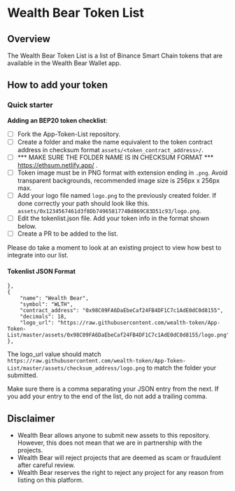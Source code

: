 # Wealth Bear Token List
## Overview
The Wealth Bear Token List is a list of Binance Smart Chain tokens that are available in the Wealth Bear Wallet app.

## How to add your token

### Quick starter

**Adding an BEP20 token checklist**:
- [ ] Fork the App-Token-List repository.
- [ ] Create a folder and make the name equivalent to the token contract address in checksum format `assets/<token_contract_address>/`.
- [ ] *** MAKE SURE THE FOLDER NAME IS IN CHECKSUM FORMAT *** https://ethsum.netlify.app/ .
- [ ] Token image must be in PNG format with extension ending in `.png`. Avoid transparent backgrounds, recommended image size is 256px x 256px max.
- [ ] Add your logo file named `logo.png` to the previously created folder. If done correctly your path should look like this. `assets/0x1234567461d3f8Db7496581774Bd869C83D51c93/logo.png`.
- [ ] Edit the tokenlist.json file. Add your token info in the format shown below.
- [ ] Create a PR to be added to the list.

Please do take a moment to look at an existing project to view how best to integrate into our list.

#### Tokenlist JSON Format
```
},
{
    "name": "Wealth Bear",
    "symbol": "WLTH",
    "contract_address": "0x98C09FA6DaEbeCaf24FB4DF1C7c1AdE0dC0d8155",
    "decimals": 18,
    "logo_url": "https://raw.githubusercontent.com/wealth-token/App-Token-List/master/assets/0x98C09FA6DaEbeCaf24FB4DF1C7c1AdE0dC0d8155/logo.png"
},
```

The logo_url value should match `https://raw.githubusercontent.com/wealth-token/App-Token-List/master/assets/checksum_address/logo.png` to match the folder your submitted.

Make sure there is a comma separating your JSON entry from the next. If you add your entry to the end of the list, do not add a trailing comma.

## Disclaimer
* Wealth Bear allows anyone to submit new assets to this repository. However, this does not mean that we are in partnership with the projects.
* Wealth Bear will reject projects that are deemed as scam or fraudulent after careful review.
* Wealth Bear reserves the right to reject any project for any reason from listing on this platform.
